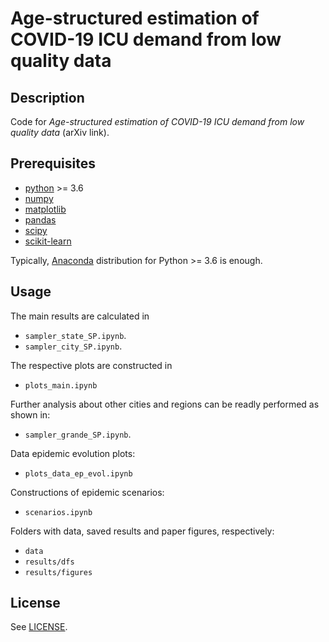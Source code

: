 # Age-structured estimation of COVID-19 ICU demand from low quality data

## Description

Code for *Age-structured estimation of COVID-19 ICU demand from low quality data* (arXiv link).

## Prerequisites
- [python](https://www.python.org/) >= 3.6
- [numpy](https://www.numpy.org/)
- [matplotlib](https://matplotlib.org/)
- [pandas](https://pandas.pydata.org/)
- [scipy](https://www.scipy.org/)
- [scikit-learn](https://scikit-learn.org/stable/)

Typically, [Anaconda](https://www.anaconda.com/distribution/) distribution for Python >= 3.6 is enough. 

## Usage

The main results are calculated in 

- `sampler_state_SP.ipynb`.
- `sampler_city_SP.ipynb`.

The respective plots are constructed in

- `plots_main.ipynb`

Further analysis about other cities and regions can be readly performed as shown in:

- `sampler_grande_SP.ipynb`.

Data epidemic evolution plots:

- `plots_data_ep_evol.ipynb`

Constructions of epidemic scenarios:

- `scenarios.ipynb`


Folders with data, saved results and paper figures, respectively:

- `data`
- `results/dfs`
- `results/figures`

## License

See [LICENSE](https://github.com/rodsveiga/ICU_demand/blob/master/LICENSE).


